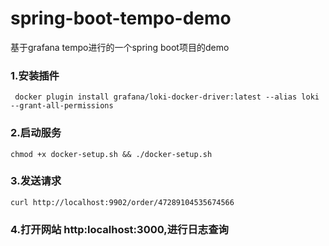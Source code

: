 # spring-boot-tempo-demo
基于grafana tempo进行的一个spring boot项目的demo

### 1.安装插件
```shell
 docker plugin install grafana/loki-docker-driver:latest --alias loki --grant-all-permissions
```

### 2.启动服务
```shell
chmod +x docker-setup.sh && ./docker-setup.sh
```

### 3.发送请求
```shell
curl http://localhost:9902/order/47289104535674566
```

### 4.打开网站 http:localhost:3000,进行日志查询
